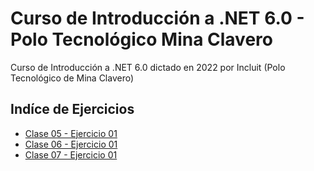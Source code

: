 # Curso de Introducción a .NET 6.0 - Polo Tecnológico Mina Clavero

Curso de Introducción a .NET 6.0 dictado en 2022 por Incluit (Polo Tecnológico de Mina Clavero)

## Indíce de Ejercicios
* [Clase 05 - Ejercicio 01](https://github.com/restebanlm/Intro-NET-6.0/tree/clase-05-ejercicio-01)
* [Clase 06 - Ejercicio 01](https://github.com/restebanlm/Intro-NET-6.0/tree/clase-06-ejercicio-01)
* [Clase 07 - Ejercicio 01](https://github.com/restebanlm/Intro-NET-6.0/tree/clase-07-ejercicio-01)
